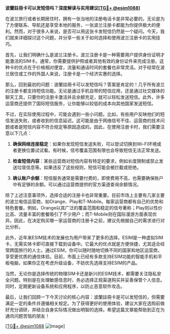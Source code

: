 **波蘭註冊卡可以发短信吗？深度解读与实用建议[[TG💪+ @esim1088](https://t.me/s/esim1088)]**

在波兰旅行或者长期居住时，拥有一张当地的注册电话卡是非常必要的。无论是为了方便联系、导航还是享受本地的服务，一张波兰注册卡都能为你提供极大的便利。然而，对于很多人来说，是否可以用这张卡发短信仍然是一个疑问。今天，我们就来详细探讨这个问题，并分享一些关于如何选择和使用波兰注册卡的实用技巧。

首先，让我们明确什么是波兰注册卡。波兰注册卡是一种需要用户提供身份证明才能激活的SIM卡。通常，你需要提供护照或者其他有效的身份证件来完成注册。这种卡的优点在于价格相对便宜，流量和通话时间的套餐也非常灵活。对于经常在波兰居住或工作的外国人来说，注册卡是一个经济实惠的选择。

那么，回到最初的问题：波蘭註冊卡可以发短信吗？答案是肯定的！几乎所有波兰的注册卡都支持短信功能。无论是通过手机自带的短信应用，还是通过社交媒体的聊天工具，只要你的注册卡激活并且余额充足，就可以轻松发送短信。此外，许多运营商还提供了国际短信服务，让你能够以较低的成本向其他国家发送短信。

不过，在实际使用过程中，可能会遇到一些小问题。比如，有些用户反映他们的短信发送失败，或者收到的信息延迟。这可能是由于网络信号不佳、运营商的技术问题或者是短信内容不符合规定等原因造成的。因此，在使用注册卡时，我们需要注意以下几点：

1. **确保网络连接稳定**：如果你发现短信发送失败，可以尝试切换到Wi-Fi环境或者更换位置试试看。有时候，信号覆盖范围有限也会导致短信无法正常发送。

2. **检查短信内容**：某些运营商对短信内容有特定的要求，例如长度限制或禁止发送垃圾信息等。如果违反了这些规则，短信可能会被拦截或拒绝。

3. **确认账户余额**：短信服务通常是需要付费的，即使费用不高，也需要确保账户中有足够的余额。可以通过运营商提供的官方渠道查询余额情况。

除了上述注意事项外，选择合适的注册卡也非常重要。目前市场上主要有几家主要的波兰电信运营商，如Orange、Play和T-Mobile。每家运营商都有自己的优势和特色套餐。例如，Orange以其广泛的覆盖范围和稳定的信号著称；Play则以性价比高、流量丰富的套餐吸引了不少用户；而T-Mobile则在国际漫游方面表现优异。因此，在决定购买哪一家运营商的注册卡之前，建议先根据自己的需求进行对比分析。

此外，近年来ESIM技术的发展也为用户带来了更多的选择。ESIM是一种虚拟SIM卡，无需实体卡即可直接下载到设备中。它最大的优点就是方便快捷，尤其适合经常跨国旅行的人士。通过ESIM，你可以随时随地切换不同的国家和地区运营商，享受更优质的通信体验。目前，市面上已经有多款支持ESIM功能的智能手机和平板电脑，如果你正在考虑升级设备，不妨优先选择支持ESIM的产品。

当然，无论你是选择传统的物理SIM卡还是新兴的ESIM技术，都需要关注隐私安全问题。特别是在处理敏感信息时，务必选择正规渠道购买并妥善保管个人信息。同时，定期更新设备系统和应用程序，以防止恶意软件攻击。

最后，让我们回顾一下今天讨论的核心内容：波蘭註冊卡是可以发短信的，但需要满足一定的条件并遵循相关规定。为了获得更好的使用体验，建议大家在选购前做好充分调研，并结合自身实际情况做出明智的选择。希望这篇文章能帮助到正在为通讯问题苦恼的朋友！

[[TG💪+ @esim1088](https://t.me/s/esim1088) ![Image](https://i.postimg.cc/4NQfJmqS/Snipaste-2025-05-13-00-14-12.png)]